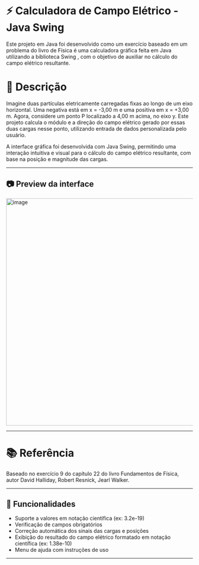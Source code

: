 # ⚡ Calculadora de Campo Elétrico - Java Swing
Este projeto em Java foi desenvolvido como um exercício baseado em um problema do livro de Física é uma calculadora gráfica feita em Java utilizando a biblioteca Swing , com o objetivo de auxiliar no cálculo do campo elétrico resultante.

# 📘 Descrição

Imagine duas partículas eletricamente carregadas fixas ao longo de um eixo horizontal. Uma negativa está em x = -3,00 m e uma positiva em x = +3,00 m. Agora, considere um ponto P localizado a 4,00 m acima, no eixo y. Este projeto calcula o módulo e a direção do campo elétrico gerado por essas duas cargas nesse ponto, utilizando entrada de dados personalizada pelo usuário.

A interface gráfica foi desenvolvida com Java Swing, permitindo uma interação intuitiva e visual para o cálculo do campo elétrico resultante, com base na posição e magnitude das cargas.

----

## 📷 Preview da interface
<img width="1165" height="612" alt="image" src="https://github.com/user-attachments/assets/198c1713-5faa-4e13-904a-cdee4f132bde" />

---

# 📚 Referência
Baseado no exercício 9 do capítulo 22 do livro Fundamentos de Física, autor David Halliday, Robert Resnick, Jearl Walker.

---
## 📌 Funcionalidades

- Suporte a valores em notação científica (ex: 3.2e-19)
- Verificação de campos obrigatórios
- Correção automática dos sinais das cargas e posições
- Exibição do resultado do campo elétrico formatado em notação científica (ex: 1.38e-10)
- Menu de ajuda com instruções de uso

---
